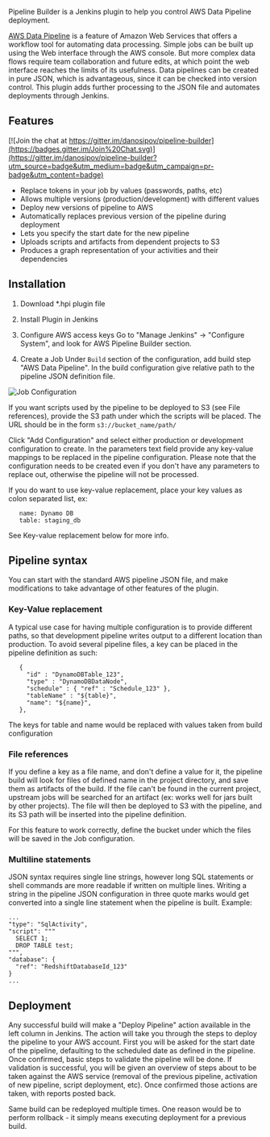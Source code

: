Pipeline Builder is a Jenkins plugin to help you control AWS Data Pipeline deployment.

[AWS Data Pipeline](http://aws.amazon.com/datapipeline/) is a feature of Amazon Web Services that offers a workflow tool for automating data processing. Simple jobs can be built up using the Web interface through the AWS console. But more complex data flows require team collaboration and future edits, at which point the web interface reaches the limits of its usefulness. Data pipelines can be created in pure JSON, which is advantageous, since it can be checked into version control. This plugin adds further processing to the JSON file and automates deployments through Jenkins.

## Features

[![Join the chat at https://gitter.im/danosipov/pipeline-builder](https://badges.gitter.im/Join%20Chat.svg)](https://gitter.im/danosipov/pipeline-builder?utm_source=badge&utm_medium=badge&utm_campaign=pr-badge&utm_content=badge)
- Replace tokens in your job by values (passwords, paths, etc)
- Allows multiple versions (production/development) with different values
- Deploy new versions of pipeline to AWS
- Automatically replaces previous version of the pipeline during deployment
- Lets you specify the start date for the new pipeline
- Uploads scripts and artifacts from dependent projects to S3
- Produces a graph representation of your activities and their dependencies

## Installation

1. Download *.hpi plugin file

2. Install Plugin in Jenkins

3. Configure AWS access keys
Go to "Manage Jenkins" -> "Configure System", and look for AWS Pipeline Builder section.

4. Create a Job
Under `Build` section of the configuration, add build step "AWS Data Pipeline". In the build configuration give relative path to the pipeline JSON definition file.

![Job Configuration](docs/job_config.png)

If you want scripts used by the pipeline to be deployed to S3 (see File references), provide the S3 path under which the scripts will be placed. The URL should be in the form `s3://bucket_name/path/`

Click "Add Configuration" and select either production or development configuration to create. In the parameters text field provide any key-value mappings to be replaced in the pipeline configuration. Please note that the configuration needs to be created even if you don't have any parameters to replace out, otherwise the pipeline will not be processed.

If you do want to use key-value replacement, place your key values as colon separated list, ex:

   
       name: Dynamo DB
       table: staging_db
  
  
See Key-value replacement below for more info.

## Pipeline syntax

You can start with the standard AWS pipeline JSON file, and make modifications to take advantage of other features of the plugin. 

### Key-Value replacement

A typical use case for having multiple configuration is to provide different paths, so that development pipeline writes output to a different location than production. To avoid several pipeline files, a key can be placed in the pipeline definition as such:
   
       {
         "id" : "DynamoDBTable_123",
         "type" : "DynamoDBDataNode",
         "schedule" : { "ref" : "Schedule_123" },
         "tableName" : "${table}",
         "name": "${name}",
       },
       
The keys for table and name would be replaced with values taken from build configuration  

### File references

If you define a key as a file name, and don't define a value for it, the pipeline build will look for files of defined name in the project directory, and save them as artifacts of the build. If the file can't be found in the current project, upstream jobs will be searched for an artifact (ex: works well for jars built by other projects). The file will then be deployed to S3 with the pipeline, and its S3 path will be inserted into the pipeline definition.

For this feature to work correctly, define the bucket under which the files will be saved in the Job configuration.

### Multiline statements

JSON syntax requires single line strings, however long SQL statements or shell commands are more readable if written on multiple lines. Writing a string in the pipeline JSON configuration in three quote marks would get converted into a single line statement when the pipeline is built. Example:

    ...
    "type": "SqlActivity",
    "script": """
      SELECT 1;
      DROP TABLE test;
    """,
    "database": {
      "ref": "RedshiftDatabaseId_123"
    }
    ...

## Deployment

Any successful build will make a "Deploy Pipeline" action available in the left column in Jenkins. The action will take you through the steps to deploy the pipeline to your AWS account. First you will be asked for the start date of the pipeline, defaulting to the scheduled date as defined in the pipeline. Once confirmed, basic steps to validate the pipeline will be done. If validation is successful, you will be given an overview of steps about to be taken against the AWS service (removal of the previous pipeline, activation of new pipeline, script deployment, etc). Once confirmed those actions are taken, with reports posted back.

Same build can be redeployed multiple times. One reason would be to perform rollback - it simply means executing deployment for a previous build.
